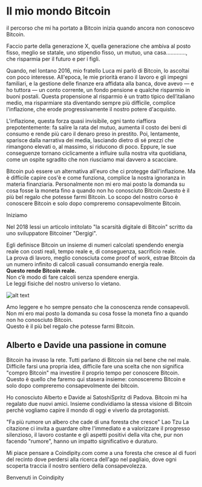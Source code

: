 # Il mio mondo Bitcoin

il percorso che mi ha portato a Bitcoin inizia quando ancora non conoscevo Bitcoin.

Faccio parte della generazione X, quella generazione che ambiva al posto fisso, meglio se statale, uno stipendio fisso, un mutuo, una casa............., che risparmia per il futuro e per i figli.

Quando, nel lontano 2016, mio fratello Luca mi parlò di Bitcoin, lo ascoltai con poco interesse. All'epoca, le mie priorità erano il lavoro e gli impegni familiari, e la gestione delle finanze era affidata alla banca, dove avevo — e ho tuttora — un conto corrente, un fondo pensione e qualche risparmio in buoni postali. Questa propensione al risparmio è un tratto tipico dell’italiano medio, ma risparmiare sta diventando sempre più difficile, complice l'inflazione, che erode progressivamente il nostro potere d'acquisto.

L'inflazione, questa forza quasi invisibile, ogni tanto riaffiora prepotentemente: fa salire la rata del mutuo, aumenta il costo dei beni di consumo e rende più caro il denaro preso in prestito. Poi, lentamente, sparisce dalla narrativa dei media, lasciando dietro di sé prezzi che rimangono elevati o, al massimo, si riducono di poco. Eppure, le sue conseguenze tornano ciclicamente a influire sulla nostra vita quotidiana, come un ospite sgradito che non riusciamo mai davvero a scacciare.

Bitcoin può essere un alternativa all'euro  che ci protegge dall'inflazione. Ma è difficile capire cos'è e come funziona, complice la nostra ignoranza in materia finanziaria. Personalmente non mi ero mai posto la domanda su cosa fosse la moneta fino a quando non ho conosciuto Bitcoin.Questo è il più bel regalo che potesse farmi Bitcoin.
Lo scopo del nostro corso è conoscere Bitcoin e solo dopo compreremo consapevolmente Bitcoin.

Iniziamo

Nel 2018 lessi un articolo intitolato "la scarsità digitale di Bitcoin" scritto da uno sviluppatore Bitcoiner "Dergigi".

Egli definisce Bitcoin un insieme di numeri calcolati spendendo energia reale con costi reali, tempo reale e, di conseguenza, sacrificio reale.<br>
La prova di lavoro, meglio conosciuta come proof of work, estrae Bitcoin da un numero infinito di calcoli casuali consumando energia reale.<br> __Questo rende Bitcoin reale.__<br>
Non c’è modo di fare calcoli senza spendere energia.<br>Le leggi fisiche del nostro universo lo vietano.

![alt text](images/Bitcoin_is_digital_scarcity.PNG)

Amo leggere e ho sempre pensato che la conoscenza rende consapevoli. 
Non mi ero mai posto la domanda su cosa fosse la moneta fino a quando non ho conosciuto Bitcoin.<br>Questo è il più bel regalo che potesse farmi Bitcoin.



## Alberto e Davide una passione in comune

Bitcoin ha invaso la rete. Tutti parlano di Bitcoin sia nel bene che nel male. Difficile farsi una propria idea, difficile fare una scelta che non significa "compro Bitcoin" ma investire il proprio tempo per conoscere Bitcoin.
Questo è quello che faremo qui stasera insieme: conosceremo Bitcoin e solo dopo compreremo consapevolmente dei bitcoin.

Ho conosciuto Alberto e Davide ai SatoshiSpritz di Padova. Bitcoin mi ha regalato due nuovi amici. Insieme condividiamo la stessa visione di Bitcoin perchè vogliamo capire il mondo di oggi e viverlo da protagonisti.

"Fa più rumore un albero che cade di una foresta che cresce"
Lao Tzu
La citazione ci invita a guardare oltre l'immediato e a valorizzare il progresso silenzioso, il lavoro costante e gli aspetti positivi della vita che, pur non facendo "rumore", hanno un impatto significativo e duraturo.

Mi piace pensare a Coindipity.com come a una foresta che cresce al di fuori del recinto dove perdersi alla ricerca dell'ago nel pagliaio, dove ogni scoperta traccia il nostro sentiero della consapevolezza.

Benvenuti in Coindipity
